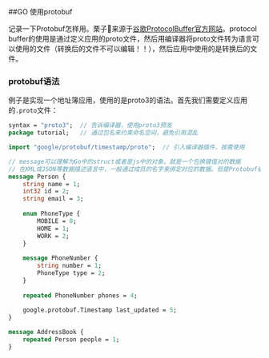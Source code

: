 ##GO 使用protobuf 

记录一下Protobuf怎样用。栗子🌰来源于[谷歌ProtocolBuffer官方网站](https://developers.google.com/protocol-buffers/docs/gotutorial)。protocol buffer的使用是通过定义应用的proto文件，然后用编译器将proto文件转为语言可以使用的文件（转换后的文件不可以编辑！！），然后应用中使用的是转换后的文件。

### protobuf语法

例子是实现一个地址簿应用，使用的是proto3的语法。首先我们需要定义应用的`.proto`文件：

```protobuf
syntax = "proto3";  // 告诉编译器，使用proto3预发
package tutorial;   // 通过包名来约束命名空间，避免引用混乱

import "google/protobuf/timestamp/proto";  // 引入编译器插件，按需使用

// message可以理解为Go中的struct或者是js中的对象。就是一个包换键值对的数据
// 在XML或JSON等数据描述语言中，一般通过成员的名字来绑定对应的数据。但是Protobuf编码却是通过成员的唯一编号来绑定对应的数据，因此Protobuf编码后数据的体积会比较小
message Person {
	string name = 1;
	int32 id = 2;
	string email = 3;
	
	enum PhoneType {
		MOBILE = 0;
		HOME = 1;
		WORK = 2;
	}
	
	message PhoneNumber {
		string number = 1;
		PhoneType type = 2;
	}
	
	repeated PhoneNumber phones = 4;
	
	google.protobuf.Timestamp last_updated = 5;
}

message AddressBook {
	repeated Person people = 1;
}
```

